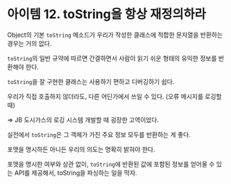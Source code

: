 # 아이템 12. toString을 항상 재정의하라

Object의 기본 `toString` 메소드가 우리가 작성한 클래스에 적합한 문자열을 반환하는 경우는 거의 없다.

`toString`의 일반 규약에 따르면 간결하면서 사람이 읽기 쉬운 형태의 유익한 정보를 반환해야 한다.

`toString`을 잘 구현한 클래스는 사용하기 편하고 디버깅하기 쉽다.

우리가 직접 호출하지 않더라도, 다른 어딘가에서 쓰일 수 있다. (오류 메시지를 로깅할 때)

=> JB 도시가스의 로깅 시스템 개발할 때 굉장한 고역이었다.

실전에서 `toString`은 그 객체가 가진 주요 정보 모두를 반환하는 게 좋다.

포맷을 명시하든 아니든 우리의 의도는 명확히 밝혀야 한다.

포맷을 명시한 여부와 상관 없이, `toString`에 반환된 값에 포함된 정보를 얻어올 수 있는 API를 제공해서, toString을 파싱하는 일을 막자.
